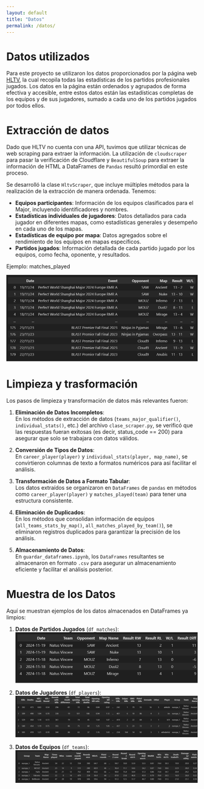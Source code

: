 ```yaml
---
layout: default
title: "Datos"
permalink: /datos/
---
```


# Datos utilizados

Para este proyecto se utilizaron los datos proporcionados por la página web [HLTV](https://www.hltv.org), la cual recopila todas las estadísticas de los partidos profesionales jugados. Los datos en la página están ordenados y agrupados de forma efectiva y accesible, entre estos datos están las estadísticas completas de los equipos y de sus jugadores, sumado a cada uno de los partidos jugados por todos ellos.

# Extracción de datos

Dado que HLTV no cuenta con una API, tuvimos que utilizar técnicas de web scraping para extraer la información. La utilización de ``cloudscraper`` para pasar la verificación de Cloudflare y ``BeautifulSoup`` para extraer la información de HTML a DataFrames de ``Pandas`` resultó primordial en este proceso.

Se desarrolló la clase `HltvScraper`, que incluye múltiples métodos para la realización de la extracción de manera ordenada. Tenemos:

- **Equipos participantes**: Información de los equipos clasificados para el Major, incluyendo identificadores y nombres.
- **Estadísticas individuales de jugadores**: Datos detallados para cada jugador en diferentes mapas, como estadísticas generales y desempeño en cada uno de los mapas.
- **Estadísticas de equipo por mapa**: Datos agregados sobre el rendimiento de los equipos en mapas específicos.
- **Partidos jugados**: Información detallada de cada partido jugado por los equipos, como fecha, oponente, y resultados.

Ejemplo: matches_played

![matches](../assets/images/matches_played.png)


# Limpieza y trasformación

Los pasos de limpieza y transformación de datos más relevantes fueron:

1. **Eliminación de Datos Incompletos**:  
   En los métodos de extracción de datos (`teams_major_qualifier()`, `individual_stats()`, etc.) del archivo `clase_scraper.py`, se verificó que las respuestas fueran exitosas (es decir, status_code == 200) para asegurar que solo se trabajara con datos válidos.

2. **Conversión de Tipos de Datos**:  
   En `career_player(player)` y `individual_stats(player, map_name)`, se convirtieron columnas de texto a formatos numéricos para así facilitar el análisis.

3. **Transformación de Datos a Formato Tabular**:  
   Los datos extraídos se organizaron en `DataFrames` de `pandas` en métodos como `career_player(player)` y `matches_played(team)` para tener una estructura consistente.

4. **Eliminación de Duplicados**:  
   En los métodos que consolidan información de equipos (`all_teams_stats_by_map()`, `all_matches_played_by_team()`), se eliminaron registros duplicados para garantizar la precisión de los análisis.

5. **Almacenamiento de Datos**:  
   En `guardar_dataframes.ipynb`, los `DataFrames` resultantes se almacenaron en formato `.csv` para asegurar un almacenamiento eficiente y facilitar el análisis posterior.

# Muestra de los Datos

Aquí se muestran ejemplos de los datos almacenados en DataFrames ya limpios:
1. **Datos de Partidos Jugados** (`df_matches`):
   ![matches](../assets/images/matches.png)

2. **Datos de Jugadores** (`df_players`):
   ![players](../assets/images/players.png)

3. **Datos de Equipos** (`df_teams`):
   ![teams](../assets/images/teams.png)
